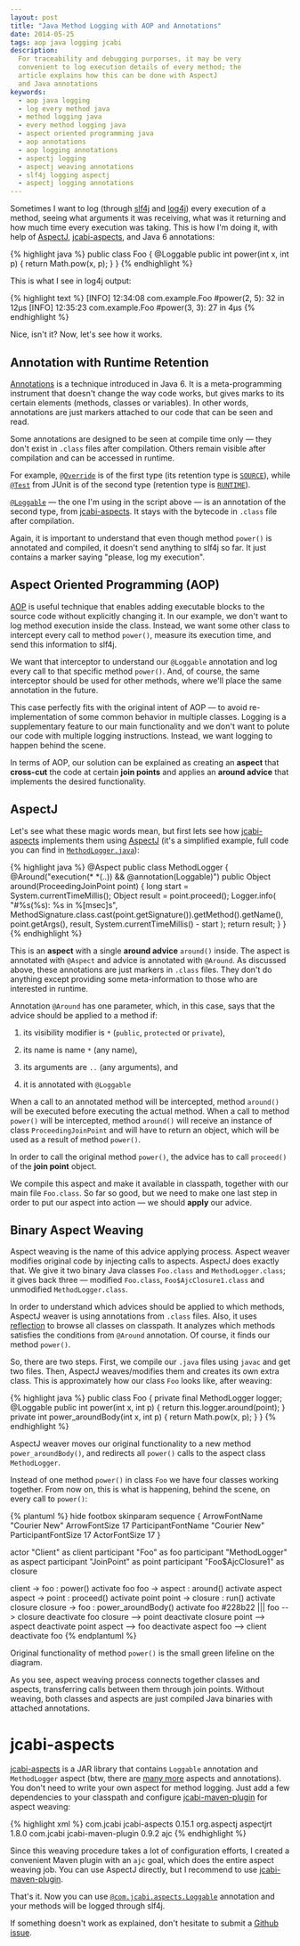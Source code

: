 ```yaml
---
layout: post
title: "Java Method Logging with AOP and Annotations"
date: 2014-05-25
tags: aop java logging jcabi
description:
  For traceability and debugging purporses, it may be very
  convenient to log execution details of every method; the
  article explains how this can be done with AspectJ
  and Java annotations
keywords:
  - aop java logging
  - log every method java
  - method logging java
  - every method logging java
  - aspect oriented programming java
  - aop annotations
  - aop logging annotations
  - aspectj logging
  - aspectj weaving annotations
  - slf4j logging aspectj
  - aspectj logging annotations
---
```


Sometimes I want to log (through [slf4j](http://www.slf4j.org)
and [log4j](http://logging.apache.org/log4j/2.x/))
every execution of a method, seeing
what arguments it was receiving, what was it returning and how much
time every execution was taking. This is how I'm doing it, with help of
[AspectJ](http://eclipse.org/aspectj/),
[jcabi-aspects](http://aspects.jcabi.com), and
Java 6 annotations:

{% highlight java %}
public class Foo {
  @Loggable
  public int power(int x, int p) {
    return Math.pow(x, p);
  }
}
{% endhighlight %}

This is what I see in log4j output:

{% highlight text %}
[INFO] 12:34:08 com.example.Foo #power(2, 5): 32 in 12μs
[INFO] 12:35:23 com.example.Foo #power(3, 3): 27 in 4μs
{% endhighlight %}

Nice, isn't it? Now, let's see how it works.

## Annotation with Runtime Retention

[Annotations](http://en.wikipedia.org/wiki/Java_annotation)
is a technique introduced in Java 6. It is a meta-programming
instrument that doesn't change the way code works, but gives marks to its certain
elements (methods, classes or variables). In other words, annotations are just markers
attached to our code that can be seen and read.

Some annotations are designed to be seen at compile time only &mdash;
they don't exist in `.class` files after compilation. Others remain
visible after compilation and can be accessed in runtime.

For example,
[`@Override`](http://docs.oracle.com/javase/7/docs/api/java/lang/Override.html)
is of the first type (its retention type is [`SOURCE`](http://docs.oracle.com/javase/7/docs/api/java/lang/annotation/RetentionPolicy.html#SOURCE)),
while
[`@Test`](http://junit.sourceforge.net/javadoc/org/junit/Test.html) from JUnit is
of the second type (retention type is [`RUNTIME`](http://docs.oracle.com/javase/7/docs/api/java/lang/annotation/RetentionPolicy.html#RUNTIME)).

[`@Loggable`](http://aspects.jcabi.com/apidocs-0.15.1/com/jcabi/aspects/Loggable.html)
&mdash; the one I'm using in the script above &mdash;
is an annotation of the second type,
from [jcabi-aspects](http://aspects.jcabi.com).
It stays with the bytecode in `.class` file after compilation.

Again, it is important to understand that even though method `power()` is
annotated and compiled, it doesn't send anything to slf4j so far.
It just contains a marker saying "please, log my execution".

## Aspect Oriented Programming (AOP)

[AOP](http://en.wikipedia.org/wiki/Aspect-oriented_programming)
is useful technique that enables adding executable blocks to
the source code without explicitly changing it. In our example,
we don't want to log method execution inside the class. Instead,
we want some other class to intercept every call to method `power()`,
measure its execution time, and send this information to slf4j.

We want that interceptor to understand our `@Loggable` annotation
and log every call to that specific method `power()`. And, of course,
the same interceptor should be used for other methods, where we'll
place the same annotation in the future.

This case perfectly fits with the original intent of AOP &mdash;
to avoid re-implementation of some common behavior in multiple classes.
Logging is a supplementary feature to our main functionality and
we don't want to polute our code with multiple logging instructions.
Instead, we want logging to happen behind the scene.

In terms of AOP, our solution can be explained as creating an **aspect** that
**cross-cut** the code at certain **join points** and
applies an **around advice** that implements the desired functionality.

## AspectJ

Let's see what these magic words mean, but first lets see how
[jcabi-aspects](http://aspects.jcabi.com)
implements them using [AspectJ](http://eclipse.org/aspectj/)
(it's a simplified example, full code you can find in
[`MethodLogger.java`](https://github.com/jcabi/jcabi-aspects/blob/jcabi-0.15.2/src/main/java/com/jcabi/aspects/aj/MethodLogger.java)):

{% highlight java %}
@Aspect
public class MethodLogger {
  @Around("execution(* *(..)) && @annotation(Loggable)")
  public Object around(ProceedingJoinPoint point) {
    long start = System.currentTimeMillis();
    Object result = point.proceed();
    Logger.info(
      "#%s(%s): %s in %[msec]s",
      MethodSignature.class.cast(point.getSignature()).getMethod().getName(),
      point.getArgs(),
      result,
      System.currentTimeMillis() - start
    );
    return result;
  }
}
{% endhighlight %}

This is an **aspect** with a single **around advice** `around()` inside.
The aspect is annotated with `@Aspect` and advice is annotated with `@Around`.
As discussed above, these annotations are just markers in `.class` files. They
don't do anything except providing some meta-information to
those who are interested in runtime.

Annotation `@Around` has one parameter, which, in this case, says that
the advice should be applied to a method if:

 1. its visibility modifier is `*` (`public`, `protected` or `private`),

 2. its name is name `*` (any name),

 3. its arguments are `..` (any arguments), and

 4. it is annotated with `@Loggable`

When a call to an annotated method will be intercepted, method `around()`
will be executed before executing the actual method. When a call to
method `power()` will be intercepted, method `around()` will receive
an instance of class `ProceedingJoinPoint` and will have to return
an object, which will be used as a result of method `power()`.

In order to call the original method `power()`, the advice has to
call `proceed()` of the **join point** object.

We compile this aspect and make it available in classpath, together
with our main file `Foo.class`. So far so good, but we need to
make one last step in order to put our aspect into action &mdash;
we should **apply** our advice.

## Binary Aspect Weaving

Aspect weaving is the name of this advice applying process.
Aspect weaver modifies original code by
injecting calls to aspects. AspectJ does exactly that. We give it
two binary Java classes `Foo.class` and `MethodLogger.class`;
it gives back three &mdash; modified `Foo.class`,
`Foo$AjcClosure1.class` and unmodified `MethodLogger.class`.

In order to understand which advices should be applied to which
methods, AspectJ weaver is using annotations from `.class` files. Also, it
uses [reflection](http://docs.oracle.com/javase/tutorial/reflect/)
to browse all classes on classpath. It analyzes
which methods satisfies the conditions from `@Around` annotation.
Of course, it finds our method `power()`.

So, there are two steps.
First, we compile our `.java` files using `javac` and get two files. Then,
AspectJ weaves/modifies them and creates its own extra class. This is approximately how
our class `Foo` looks like, after weaving:

{% highlight java %}
public class Foo {
  private final MethodLogger logger;
  @Loggable
  public int power(int x, int p) {
    return this.logger.around(point);
  }
  private int power_aroundBody(int x, int p) {
    return Math.pow(x, p);
  }
}
{% endhighlight %}

AspectJ weaver moves our original functionality to a new method `power_aroundBody()`,
and redirects all `power()` calls to the aspect class `MethodLogger`.

Instead of one method `power()` in class `Foo` we have four classes working
together. From now on, this is what is happening, behind the scene,
on every call to `power()`:

{% plantuml %}
hide footbox
skinparam sequence {
  ArrowFontName "Courier New"
  ArrowFontSize 17
  ParticipantFontName "Courier New"
  ParticipantFontSize 17
  ActorFontSize 17
}

actor "Client" as client
participant "Foo" as foo
participant "MethodLogger" as aspect
participant "JoinPoint" as point
participant "Foo$AjcClosure1" as closure

client -> foo : power()
activate foo
foo -> aspect : around()
activate aspect
aspect -> point : proceed()
activate point
point -> closure : run()
activate closure
closure -> foo : power_aroundBody()
activate foo #228b22
|||
foo --> closure
deactivate foo
closure --> point
deactivate closure
point --> aspect
deactivate point
aspect --> foo
deactivate aspect
foo --> client
deactivate foo
{% endplantuml %}

Original functionality of method `power()` is the small
green lifeline on the diagram.

As you see, aspect weaving process connects together classes and aspects,
transferring calls between them through join points.
Without weaving, both classes and aspects are just compiled Java binaries
with attached annotations.

# jcabi-aspects

[jcabi-aspects](http://aspects.jcabi.com) is a JAR library that contains
`Loggable` annotation and `MethodLogger` aspect (btw, there are [many more](http://aspects.jcabi.com) aspects
and annotations). You don't need to write your own aspect for method logging.
Just add a few dependencies to your classpath and configure
[jcabi-maven-plugin](http://plugin.jcabi.com) for aspect weaving:

{% highlight xml %}
<project>
  <depenencies>
    <dependency>
      <dependency>
        <groupId>com.jcabi</groupId>
        <artifactId>jcabi-aspects</artifactId>
        <version>0.15.1</version>
      </dependency>
      <dependency>
        <groupId>org.aspectj</groupId>
        <artifactId>aspectjrt</artifactId>
        <version>1.8.0</version>
      </dependency>
    </dependency>
  </depenencies>
  <build>
    <plugins>
      <plugin>
        <groupId>com.jcabi</groupId>
        <artifactId>jcabi-maven-plugin</artifactId>
        <version>0.9.2</version>
        <executions>
          <execution>
            <goals>
              <goal>ajc</goal>
            </goals>
          </execution>
        </executions>
      </plugin>
    </plugins>
  </build>
</project>
{% endhighlight %}

Since this weaving procedure takes a lot of
configuration efforts, I created a convenient Maven plugin with an `ajc` goal,
which does the entire aspect weaving job. You can use
AspectJ directly, but I recommend to use [jcabi-maven-plugin](http://plugin.jcabi.com).

That's it. Now you can use
[`@com.jcabi.aspects.Loggable`](http://aspects.jcabi.com/apidocs-0.15.1/com/jcabi/aspects/Loggable.html)
annotation and your methods will be logged through slf4j.

If something doesn't work as explained, don't hesitate
to submit a [Github issue](https://github.com/jcabi/jcabi-aspects/issues).
